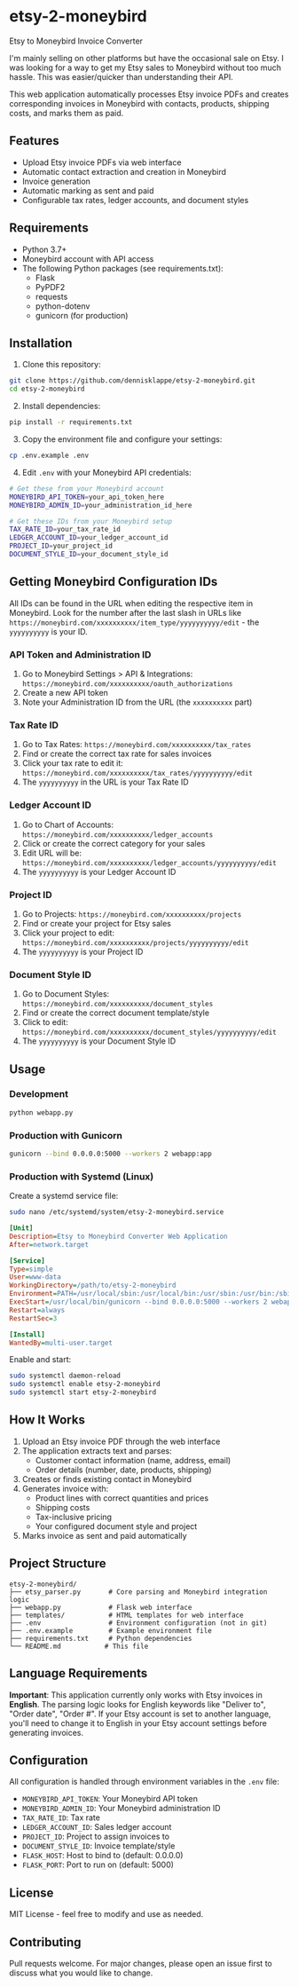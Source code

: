 # etsy-2-moneybird

Etsy to Moneybird Invoice Converter

I'm mainly selling on other platforms but have the occasional sale on Etsy. I was looking for a way to get my Etsy sales to Moneybird without too much hassle. This was easier/quicker than understanding their API.

This web application automatically processes Etsy invoice PDFs and creates corresponding invoices in Moneybird with contacts, products, shipping costs, and marks them as paid.

## Features

- Upload Etsy invoice PDFs via web interface
- Automatic contact extraction and creation in Moneybird
- Invoice generation
- Automatic marking as sent and paid
- Configurable tax rates, ledger accounts, and document styles

## Requirements

- Python 3.7+
- Moneybird account with API access
- The following Python packages (see requirements.txt):
  - Flask
  - PyPDF2
  - requests
  - python-dotenv
  - gunicorn (for production)

## Installation

1. Clone this repository:
```bash
git clone https://github.com/dennisklappe/etsy-2-moneybird.git
cd etsy-2-moneybird
```

2. Install dependencies:
```bash
pip install -r requirements.txt
```

3. Copy the environment file and configure your settings:
```bash
cp .env.example .env
```

4. Edit `.env` with your Moneybird API credentials:
```bash
# Get these from your Moneybird account
MONEYBIRD_API_TOKEN=your_api_token_here
MONEYBIRD_ADMIN_ID=your_administration_id_here

# Get these IDs from your Moneybird setup
TAX_RATE_ID=your_tax_rate_id
LEDGER_ACCOUNT_ID=your_ledger_account_id
PROJECT_ID=your_project_id
DOCUMENT_STYLE_ID=your_document_style_id
```

## Getting Moneybird Configuration IDs

All IDs can be found in the URL when editing the respective item in Moneybird. Look for the number after the last slash in URLs like `https://moneybird.com/xxxxxxxxxx/item_type/yyyyyyyyyy/edit` - the `yyyyyyyyyy` is your ID.

### API Token and Administration ID
1. Go to Moneybird Settings > API & Integrations: `https://moneybird.com/xxxxxxxxxx/oauth_authorizations`
2. Create a new API token
3. Note your Administration ID from the URL (the `xxxxxxxxxx` part)

### Tax Rate ID
1. Go to Tax Rates: `https://moneybird.com/xxxxxxxxxx/tax_rates`
2. Find or create the correct tax rate for sales invoices
3. Click your tax rate to edit it: `https://moneybird.com/xxxxxxxxxx/tax_rates/yyyyyyyyyy/edit`
4. The `yyyyyyyyyy` in the URL is your Tax Rate ID

### Ledger Account ID
1. Go to Chart of Accounts: `https://moneybird.com/xxxxxxxxxx/ledger_accounts`
2. Click or create the correct category for your sales
3. Edit URL will be: `https://moneybird.com/xxxxxxxxxx/ledger_accounts/yyyyyyyyyy/edit`
4. The `yyyyyyyyyy` is your Ledger Account ID

### Project ID
1. Go to Projects: `https://moneybird.com/xxxxxxxxxx/projects`
2. Find or create your project for Etsy sales
3. Click your project to edit: `https://moneybird.com/xxxxxxxxxx/projects/yyyyyyyyyy/edit`
4. The `yyyyyyyyyy` is your Project ID

### Document Style ID
1. Go to Document Styles: `https://moneybird.com/xxxxxxxxxx/document_styles`
2. Find or create the correct document template/style
3. Click to edit: `https://moneybird.com/xxxxxxxxxx/document_styles/yyyyyyyyyy/edit`
4. The `yyyyyyyyyy` is your Document Style ID

## Usage

### Development
```bash
python webapp.py
```

### Production with Gunicorn
```bash
gunicorn --bind 0.0.0.0:5000 --workers 2 webapp:app
```

### Production with Systemd (Linux)

Create a systemd service file:

```bash
sudo nano /etc/systemd/system/etsy-2-moneybird.service
```

```ini
[Unit]
Description=Etsy to Moneybird Converter Web Application
After=network.target

[Service]
Type=simple
User=www-data
WorkingDirectory=/path/to/etsy-2-moneybird
Environment=PATH=/usr/local/sbin:/usr/local/bin:/usr/sbin:/usr/bin:/sbin:/bin
ExecStart=/usr/local/bin/gunicorn --bind 0.0.0.0:5000 --workers 2 webapp:app
Restart=always
RestartSec=3

[Install]
WantedBy=multi-user.target
```

Enable and start:
```bash
sudo systemctl daemon-reload
sudo systemctl enable etsy-2-moneybird
sudo systemctl start etsy-2-moneybird
```

## How It Works

1. Upload an Etsy invoice PDF through the web interface
2. The application extracts text and parses:
   - Customer contact information (name, address, email)
   - Order details (number, date, products, shipping)
3. Creates or finds existing contact in Moneybird
4. Generates invoice with:
   - Product lines with correct quantities and prices
   - Shipping costs
   - Tax-inclusive pricing
   - Your configured document style and project
5. Marks invoice as sent and paid automatically

## Project Structure

```
etsy-2-moneybird/
├── etsy_parser.py       # Core parsing and Moneybird integration logic
├── webapp.py            # Flask web interface  
├── templates/           # HTML templates for web interface
├── .env                 # Environment configuration (not in git)
├── .env.example         # Example environment file
├── requirements.txt     # Python dependencies
└── README.md           # This file
```

## Language Requirements

**Important**: This application currently only works with Etsy invoices in **English**. The parsing logic looks for English keywords like "Deliver to", "Order date", "Order #". If your Etsy account is set to another language, you'll need to change it to English in your Etsy account settings before generating invoices.


## Configuration

All configuration is handled through environment variables in the `.env` file:

- `MONEYBIRD_API_TOKEN`: Your Moneybird API token
- `MONEYBIRD_ADMIN_ID`: Your Moneybird administration ID
- `TAX_RATE_ID`: Tax rate
- `LEDGER_ACCOUNT_ID`: Sales ledger account
- `PROJECT_ID`: Project to assign invoices to
- `DOCUMENT_STYLE_ID`: Invoice template/style
- `FLASK_HOST`: Host to bind to (default: 0.0.0.0)
- `FLASK_PORT`: Port to run on (default: 5000)

## License

MIT License - feel free to modify and use as needed.

## Contributing

Pull requests welcome. For major changes, please open an issue first to discuss what you would like to change.